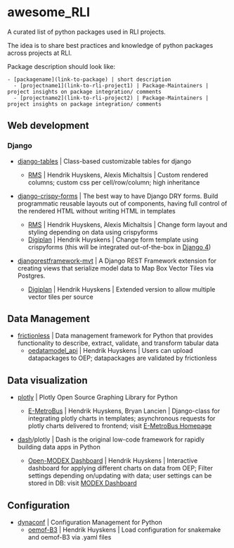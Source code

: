 # awesome_RLI
A curated list of python packages used in RLI projects.

The idea is to share best practices and knowledge of python packages across projects at RLI.


Package description should look like:
```
- [packagename](link-to-package) | short description
  - [projectname1](link-to-rli-project1) | Package-Maintainers | project insights on package integration/ comments
  - [projectname2](link-to-rli-project2) | Package-Maintainers | project insights on package integration/ comments
```

## Web development

### Django

- [django-tables](https://django-tables2.readthedocs.io/en/latest/) | Class-based customizable tables for django
  - [RMS](https://github.com/rl-institut-private/rms) | Hendrik Huyskens, Alexis Michaltsis | Custom rendered columns; custom css per cell/row/column; high inheritance

- [django-crispy-forms](https://github.com/django-crispy-forms/django-crispy-forms) | The best way to have Django DRY forms. Build programmatic reusable layouts out of components, having full control of the rendered HTML without writing HTML in templates
  - [RMS](https://github.com/rl-institut-private/rms) | Hendrik Huyskens, Alexis Michaltsis | Change form layout and styling depending on data using crispyforms
  - [Digiplan](https://github.com/rl-institut-private/digiplan) | Hendrik Huyskens | Change form template using crispyforms (this will be integrated out-of-the-box in [Django 4](https://smithdc1.github.io/my-blog/2022/forms/forms.html))

- [djangorestframework-mvt](https://github.com/corteva/djangorestframework-mvt) | A Django REST Framework extension for creating views that serialize model data to Map Box Vector Tiles via Postgres.
  - [Digiplan](https://github.com/rl-institut-private/digiplan) | Hendrik Huyskens | Extended version to allow multiple vector tiles per source

## Data Management

- [frictionless](https://github.com/frictionlessdata/frictionless-py) | Data management framework for Python that provides functionality to describe, extract, validate, and transform tabular data
  - [oedatamodel_api](https://github.com/open-modex/oedatamodel_api.git) | Hendrik Huyskens | Users can upload datapackages to OEP; datapackages are validated by frictionless

## Data visualization

- [plotly](https://plotly.com/python/) | Plotly Open Source Graphing Library for Python
  - [E-MetroBus](https://github.com/rl-institut/E_Metrobus) | Hendrik Huyskens, Bryan Lancien | Django-class for integrating plotly charts in templates; asynchronous requests for plotly charts delivered to frontend; visit [E-MetroBus Homepage](https://e-metrobus.berlin/)
  
- [dash](https://dash.plotly.com/)/plotly | Dash is the original low-code framework for rapidly building data apps in Python
  - [Open-MODEX Dashboard](https://github.com/open-modex/result_comparison) | Hendrik Huyskens | Interactive dashboard for applying different charts on data from OEP; Filter settings depending on/updating with data; user settings can be stored in DB: visit [MODEX Dashboard](https://modex-results.rl-institut.de/)

## Configuration

- [dynaconf](https://www.dynaconf.com/) | Configuration Management for Python
  - [oemof-B3](https://github.com/rl-institut/oemof-B3) | Hendrik Huyskens | Load configuration for snakemake and oemof-B3 via .yaml files